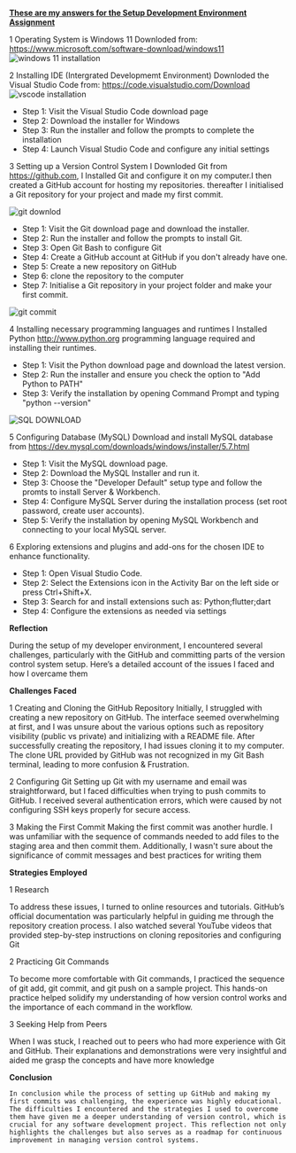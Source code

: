 <u>**These are my answers for the Setup Development Environment Assignment**</u>

1 Operating System is Windows 11 Downloded from:
    https://www.microsoft.com/software-download/windows11 
   ![windows 11 installation](C:\Users\Siyabonga\github-classroom\Powerlearnproject\se-assignment-1-setting-up-your-developer-environment-SIYA2070\Windows11.png)

2 Installing IDE (Intergrated Developmemt Environment)
Downloded the Visual Studio Code from: https://code.visualstudio.com/Download
![vscode installation](C:\Users\Siyabonga\github-classroom\Powerlearnproject\se-assignment-1-setting-up-your-developer-environment-SIYA2070\VisualStudioCode.png)
    
- Step 1: Visit the Visual Studio Code download page
- Step 2: Download the installer for Windows
- Step 3: Run the installer and follow the prompts to complete the installation
- Step 4: Launch Visual Studio Code and configure any initial settings

3 Setting up a Version Control System
I Downloded Git from https://github.com,  I Installed Git and configure it on my computer.I then created a GitHub account for hosting my repositories. thereafter I initialised a Git repository for your project and made my first commit.

![git downlod](C:\Users\Siyabonga\github-classroom\Powerlearnproject\se-assignment-1-setting-up-your-developer-environment-SIYA2070\GitHub.png)
- Step 1: Visit the Git download page and download the installer.
- Step 2: Run the installer and follow the prompts to install Git.
- Step 3: Open Git Bash to configure Git
- Step 4: Create a GitHub account at GitHub if you don't already have one.
- Step 5: Create a new repository on GitHub
- Step 6: clone the repository to the computer
- Step 7: Initialise a Git repository in your project folder and make your first commit.

![git commit](C:\Users\Siyabonga\github-classroom\Powerlearnproject\se-assignment-1-setting-up-your-developer-environment-SIYA2070\Gitclone.png)

4 Installing necessary programming languages and runtimes
   I Installed Python http://www.python.org programming language required and installing their runtimes.
- Step 1: Visit the Python download page and download the latest version.
- Step 2: Run the installer and ensure you check the option to "Add Python to PATH"
- Step 3: Verify the installation by opening Command Prompt and typing "python --version"

![SQL DOWNLOAD](C:\Users\Siyabonga\github-classroom\Powerlearnproject\se-assignment-1-setting-up-your-developer-environment-SIYA2070\SQL.png)

5 Configuring Database (MySQL)
   Download and install MySQL database from https://dev.mysql.com/downloads/windows/installer/5.7.html
- Step 1: Visit the MySQL download page.
- Step 2: Download the MySQL Installer and run it.
- Step 3: Choose the "Developer Default" setup type and follow the promts to install Server & Workbench.
- Step 4: Configure MySQL Server during the installation process (set root password, create user accounts).
- Step 5: Verify the installation by opening MySQL Workbench and connecting to your local MySQL server.

6 Exploring extensions and plugins and add-ons for the chosen IDE to enhance functionality.
- Step 1: Open Visual Studio Code.
- Step 2: Select the Extensions icon in the Activity Bar on the left side or press Ctrl+Shift+X.
- Step 3: Search for and install extensions such as: Python;flutter;dart
- Step 4: Configure the extensions as needed via settings
    
**Reflection**

During the setup of my developer environment, I encountered several challenges, particularly with the GitHub and committing parts of the version control system setup. Here’s a detailed account of the issues I faced and how I overcame them

**Challenges Faced**

1 Creating and Cloning the GitHub Repository
    Initially, I struggled with creating a new repository on GitHub. The interface seemed overwhelming at first, and I was unsure about the various options such as repository visibility (public vs private) and initializing with a README file.
    After successfully creating the repository, I had issues cloning it to my computer. The clone URL provided by GitHub was not recognized in my Git Bash terminal, leading to more confusion & Frustration.

2 Configuring Git
    Setting up Git with my username and email was straightforward, but I faced difficulties when trying to push commits to GitHub. I received several authentication errors, which were caused by not configuring SSH keys properly for secure access.

3 Making the First Commit
    Making the first commit was another hurdle. I was unfamiliar with the sequence of commands needed to add files to the staging area and then commit them. Additionally, I wasn't sure about the significance of commit messages and best practices for writing them

**Strategies Employed**

1 Research

To address these issues, I turned to online resources and tutorials. GitHub’s official documentation was particularly helpful in guiding me through the repository creation process. I also watched several YouTube videos that provided step-by-step instructions on cloning repositories and configuring Git

2 Practicing Git Commands

To become more comfortable with Git commands, I practiced the sequence of git add, git commit, and git push on a sample project. This hands-on practice helped solidify my understanding of how version control works and the importance of each command in the workflow.

3 Seeking Help from Peers

When I was stuck, I reached out to peers who had more experience with Git and GitHub. Their explanations and demonstrations were very insightful and aided me grasp the concepts and have more knowledge

**Conclusion** 

    In conclusion while the process of setting up GitHub and making my first commits was challenging, the experience was highly educational. The difficulties I encountered and the strategies I used to overcome them have given me a deeper understanding of version control, which is crucial for any software development project. This reflection not only highlights the challenges but also serves as a roadmap for continuous improvement in managing version control systems.
